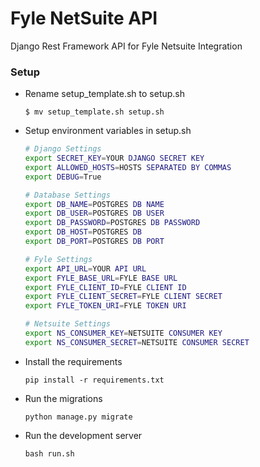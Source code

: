 # Fyle NetSuite API
Django Rest Framework API for Fyle Netsuite Integration


### Setup

* Rename setup_template.sh to setup.sh

    ```
    $ mv setup_template.sh setup.sh
    ```
  
* Setup environment variables in setup.sh

    ```bash
    # Django Settings
    export SECRET_KEY=YOUR DJANGO SECRET KEY
    export ALLOWED_HOSTS=HOSTS SEPARATED BY COMMAS
    export DEBUG=True
    
    # Database Settings
    export DB_NAME=POSTGRES DB NAME
    export DB_USER=POSTGRES DB USER
    export DB_PASSWORD=POSTGRES DB PASSWORD
    export DB_HOST=POSTGRES DB
    export DB_PORT=POSTGRES DB PORT
    
    # Fyle Settings
    export API_URL=YOUR API URL
    export FYLE_BASE_URL=FYLE BASE URL
    export FYLE_CLIENT_ID=FYLE CLIENT ID
    export FYLE_CLIENT_SECRET=FYLE CLIENT SECRET
    export FYLE_TOKEN_URI=FYLE TOKEN URI

    # Netsuite Settings
    export NS_CONSUMER_KEY=NETSUITE CONSUMER KEY
    export NS_CONSUMER_SECRET=NETSUITE CONSUMER SECRET
   ```
  
* Install the requirements

    ```
    pip install -r requirements.txt
    ```

* Run the migrations

    ```
    python manage.py migrate
    ```

* Run the development server

    ```
    bash run.sh
    ```
